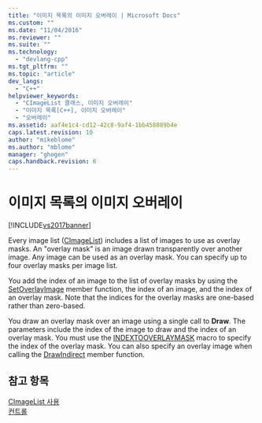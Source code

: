 ```yaml
---
title: "이미지 목록의 이미지 오버레이 | Microsoft Docs"
ms.custom: ""
ms.date: "11/04/2016"
ms.reviewer: ""
ms.suite: ""
ms.technology: 
  - "devlang-cpp"
ms.tgt_pltfrm: ""
ms.topic: "article"
dev_langs: 
  - "C++"
helpviewer_keywords: 
  - "CImageList 클래스, 이미지 오버레이"
  - "이미지 목록[C++], 이미지 오버레이"
  - "오버레이"
ms.assetid: aaf4e1c4-cd12-42c8-9af4-1bb458889b4e
caps.latest.revision: 10
author: "mikeblome"
ms.author: "mblome"
manager: "ghogen"
caps.handback.revision: 6
---
```

# 이미지 목록의 이미지 오버레이
[!INCLUDE[vs2017banner](../assembler/inline/includes/vs2017banner.md)]

Every image list \([CImageList](../mfc/reference/cimagelist-class.md)\) includes a list of images to use as overlay masks.  An "overlay mask" is an image drawn transparently over another image.  Any image can be used as an overlay mask.  You can specify up to four overlay masks per image list.  
  
 You add the index of an image to the list of overlay masks by using the [SetOverlayImage](../Topic/CImageList::SetOverlayImage.md) member function, the index of an image, and the index of an overlay mask.  Note that the indices for the overlay masks are one\-based rather than zero\-based.  
  
 You draw an overlay mask over an image using a single call to **Draw**.  The parameters include the index of the image to draw and the index of an overlay mask.  You must use the [INDEXTOOVERLAYMASK](http://msdn.microsoft.com/library/windows/desktop/bb761408) macro to specify the index of the overlay mask.  You can also specify an overlay image when calling the [DrawIndirect](../Topic/CImageList::DrawIndirect.md) member function.  
  
## 참고 항목  
 [CImageList 사용](../mfc/using-cimagelist.md)   
 [컨트롤](../mfc/controls-mfc.md)